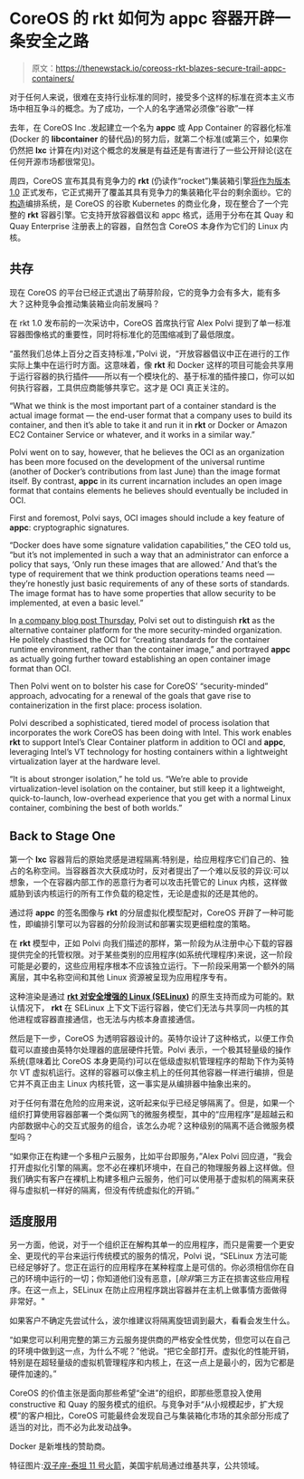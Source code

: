 # CoreOS 的 rkt 如何为 appc 容器开辟一条安全之路

> 原文：<https://thenewstack.io/coreoss-rkt-blazes-secure-trail-appc-containers/>

对于任何人来说，很难在支持行业标准的同时，接受多个这样的标准在资本主义市场中相互争斗的概念。为了成功，一个人的名字通常必须像“谷歌”一样

去年，在 CoreOS Inc .发起建立一个名为 **appc** 或 App Container 的容器化标准(Docker 的 **libcontainer** 的替代品)的努力后，就第二个标准(或第三个，如果你仍然把 **lxc** 计算在内)对这个概念的发展是有益还是有害进行了一些公开辩论(这在任何开源市场都很常见)。

周四，CoreOS 宣布其具有竞争力的 **rkt** (仍读作“rocket”)集装箱引擎[将作为版本 1.0](https://thenewstack.io/coreos-container-runtime-rkt-reaches-1-0/) 正式发布，它正式揭开了覆盖其具有竞争力的集装箱化平台的剩余面纱。它的[构造](https://thenewstack.io/coreos-debuts-tectonic-a-commercial-kubernetes-distro/)编排系统，是 CoreOS 的谷歌 Kubernetes 的商业化身，现在整合了一个完整的 **rkt** 容器引擎。它支持开放容器倡议和 appc 格式，适用于分布在其 Quay 和 Quay Enterprise 注册表上的容器，自然包含 CoreOS 本身作为它们的 Linux 内核。

## 共存

现在 CoreOS 的平台已经正式退出了萌芽阶段，它的竞争力会有多大，能有多大？这种竞争会推动集装箱业向前发展吗？

在 rkt 1.0 发布前的一次采访中，CoreOS 首席执行官 Alex Polvi 提到了单一标准容器图像格式的重要性，同时将标准化的范围缩减到了最低限度。

“虽然我们总体上百分之百支持标准，”Polvi 说，“开放容器倡议中正在进行的工作实际上集中在运行时方面。这意味着，像 **rkt** 和 Docker 这样的项目可能会共享用于运行容器的执行插件——所以有一个模块化的、基于标准的插件接口，你可以如何执行容器，工具供应商能够共享它。这才是 OCI 真正关注的。

“What we think is the most important part of a container standard is the actual image format — the end-user format that a company uses to build its container, and then it’s able to take it and run it in **rkt** or Docker or Amazon EC2 Container Service or whatever, and it works in a similar way.”

Polvi went on to say, however, that he believes the OCI as an organization has been more focused on the development of the universal runtime (another of Docker’s contributions from last June) than the image format itself. By contrast, **appc** in its current incarnation includes an open image format that contains elements he believes should eventually be included in OCI.

First and foremost, Polvi says, OCI images should include a key feature of **appc**: cryptographic signatures.

“Docker does have some signature validation capabilities,” the CEO told us, “but it’s not implemented in such a way that an administrator can enforce a policy that says, ‘Only run these images that are allowed.’ And that’s the type of requirement that we think production operations teams need — they’re honestly just basic requirements of any of these sorts of standards. The image format has to have some properties that allow security to be implemented, at even a basic level.”

In [a company blog post Thursday](https://coreos.com/blog/rkt-hits-1.0.html), Polvi set out to distinguish **rkt** as the alternative container platform for the more security-minded organization. He politely chastised the OCI for “creating standards for the container runtime environment, rather than the container image,” and portrayed **appc** as actually going further toward establishing an open container image format than OCI.

Then Polvi went on to bolster his case for CoreOS’ “security-minded” approach, advocating for a renewal of the goals that gave rise to containerization in the first place: process isolation.

Polvi described a sophisticated, tiered model of process isolation that incorporates the work CoreOS has been doing with Intel. This work enables **rkt** to support Intel’s Clear Container platform in addition to OCI and **appc**, leveraging Intel’s VT technology for hosting containers within a lightweight virtualization layer at the hardware level.

“It is about stronger isolation,” he told us. “We’re able to provide virtualization-level isolation on the container, but still keep it a lightweight, quick-to-launch, low-overhead experience that you get with a normal Linux container, combining the best of both worlds.”

## Back to Stage One

第一个 **lxc** 容器背后的原始灵感是进程隔离:特别是，给应用程序它们自己的、独占的名称空间。当容器首次大获成功时，反对者提出了一个难以反驳的异议:可以想象，一个在容器内部工作的恶意行为者可以攻击托管它的 Linux 内核，这样做威胁到该内核运行的所有工作负载的稳定性，无论是虚拟的还是其他的。

通过将 **appc** 的签名图像与 **rkt** 的分层虚拟化模型配对，CoreOS 开辟了一种可能性，即编排引擎可以为容器的分阶段测试和部署实现更细粒度的策略。

在 **rkt** 模型中，正如 Polvi 向我们描述的那样，第一阶段为从注册中心下载的容器提供完全的托管权限。对于某些类别的应用程序(如系统代理程序)来说，这一阶段可能是必要的，这些应用程序根本不应该独立运行。下一阶段采用第一个额外的隔离层，其中名称空间和其他 Linux 资源被呈现为应用程序专有。

这种渲染是通过 **[rkt 对安全增强的 Linux (SELinux)](https://coreos.com/blog/container-security-selinux-coreos.html)** 的原生支持而成为可能的。默认情况下， **rkt** 在 SELinux 上下文下运行容器，使它们无法与共享同一内核的其他进程或容器直接通信，也无法与内核本身直接通信。

然后是下一步，CoreOS 为透明容器设计的。英特尔设计了这种格式，以便工作负载可以直接由英特尔处理器的底层硬件托管。Polvi 表示，一个极其轻量级的操作系统(意味着比 CoreOS 本身更简约)可以在低级虚拟机管理程序的帮助下作为英特尔 VT 虚拟机运行。这样的容器可以像主机上的任何其他容器一样进行编排，但是它并不真正由主 Linux 内核托管，这一事实是从编排器中抽象出来的。

对于任何有潜在危险的应用来说，这听起来似乎已经足够隔离了。但是，如果一个组织打算使用容器部署一个类似网飞的微服务模型，其中的“应用程序”是超越云和内部数据中心的交互式服务的组合，该怎么办呢？这种级别的隔离不适合微服务模型吗？

“如果你正在构建一个多租户云服务，比如平台即服务，”Alex Polvi 回应道，“我会打开虚拟化引擎的隔离。您不必在裸机环境中，在自己的物理服务器上这样做。但我们确实有客户在裸机上构建多租户云服务，他们可以使用基于虚拟机的隔离来获得与虚拟机一样好的隔离，但没有传统虚拟化的开销。”

## 适度服用

另一方面，他说，对于一个组织正在解构其单一的应用程序，而只是需要一个更安全、更现代的平台来运行传统模式的服务的情况，Polvi 说，“SELinux 方法可能已经足够好了。您正在运行的应用程序在某种程度上是可信的。你必须相信你在自己的环境中运行的一切；你知道他们没有恶意，[*除非*第三方正在损害这些应用程序。在这一点上，SELinux 在防止应用程序跳出容器并在主机上做事情方面做得非常好。"

如果客户不确定先尝试什么，波尔维建议将隔离旋钮调到最大，看看会发生什么。

“如果您可以利用完整的第三方云服务提供商的严格安全性优势，但您可以在自己的环境中做到这一点，为什么不呢？”他说。“把它全部打开。虚拟化的性能开销，特别是在超轻量级的虚拟机管理程序和内核上，在这一点上是最小的，因为它都是硬件加速的。”

CoreOS 的价值主张是面向那些希望“全进”的组织，即那些愿意投入使用 constructive 和 Quay 的服务模式的组织。与竞争对手“从小规模起步，扩大规模”的客户相比，CoreOS 可能最终会发现自己与集装箱化市场的其余部分形成了适当的对比，而不必为此发动战争。

Docker 是新堆栈的赞助商。

特征图片:[双子座-泰坦 11 号火箭](https://commons.wikimedia.org/wiki/File:Gemini-Titan_11_Launch_-_GPN-2000-001020.jpg)，美国宇航局通过维基共享，公共领域。

<svg xmlns:xlink="http://www.w3.org/1999/xlink" viewBox="0 0 68 31" version="1.1"><title>Group</title> <desc>Created with Sketch.</desc></svg>